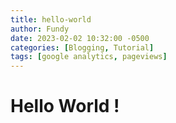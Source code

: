 ```yaml
---
title: hello-world
author: Fundy
date: 2023-02-02 10:32:00 -0500
categories: [Blogging, Tutorial]
tags: [google analytics, pageviews]
---
```


# Hello World !

